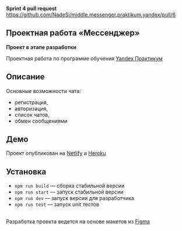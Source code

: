 **Sprint 4 pull request** https://github.com/NadeSi/middle.messenger.praktikum.yandex/pull/6

## Проектная работа «Мессенджер»
**Проект в этапе разработки**

Проектная работа по программе обучения [Yandex Практикум](https://praktikum.yandex.ru/)

## Описание
Основные возможности чата:
- регистрация,
- авторизация,
- список чатов,
- обмен сообщениями

## Демо
Проект опубликован на [Netlify](https://hardcore-nightingale-df8279.netlify.app) и [Heroku](https://ya-mes.herokuapp.com/)  

## Установка

- `npm run build` — сборка стабильной версии
- `npm run start` — запуск стабильной версии
- `npm run dev` — запуск версии для разработчика
- `npm run test` — запуск unit тестов
##

Разработка проекта ведется на основе макетов из [Figma](https://www.figma.com/file/iA3FatvFBhzkV7eQrp30P2/Chat-MVP?node-id=0%3A1)
